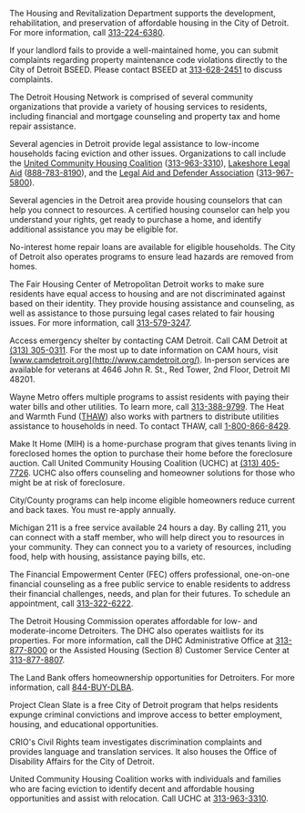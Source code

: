   <InfoCardGrid title="Resources" subtitle="The City of Detroit Housing and Revitalization Department has compiled a list of resources to help you find and maintain your housing.">
  <InfoCard title="City of Detroit Housing and Revitalization Department " externalHref="https://detroitmi.gov/departments/housing-and-revitalization-department">

The Housing and Revitalization Department supports the development, rehabilitation, and preservation of affordable housing in the City of Detroit. For more information, call [313-224-6380](tel:+1-313-224-6380).

  </InfoCard>

  <InfoCard title="Enforce Property Conditions " externalHref="https://detroitmi.gov/departments/buildings-safety-engineering-and-environmental-department">

If your landlord fails to provide a well-maintained home, you can submit complaints regarding property maintenance code violations directly to the City of Detroit BSEED. Please contact BSEED at [313-628-2451](tel:+1-313-628-2451) to discuss complaints.

  </InfoCard>

  <InfoCard title="Detroit Housing Network" externalHref="https://detroithousingnetwork.org/">

The Detroit Housing Network is comprised of several community organizations that provide a variety of housing services to residents, including financial and mortgage counseling and property tax and home repair assistance. 

  </InfoCard>

  <InfoCard title="Eviction Prevention and Legal Assistance">

Several agencies in Detroit provide legal assistance to low-income households facing eviction and other issues. Organizations to call include the [United Community Housing Coalition](https://www.uchcdetroit.org/) ([313-963-3310](tel:+1-313-963-3310)), [Lakeshore Legal Aid](https://lakeshorelegalaid.org/) ([888-783-8190](tel:+1-888-783-8190)), and the [Legal Aid and Defender Association](https://ladadetroit.org/) ([313-967-5800](tel:+1-313-967-5800)).

  </InfoCard>
  
  <InfoCard title="Housing Counseling" externalHref="https://housing.state.mi.us/webportal/default.aspx?page=counseling_start">

Several agencies in the Detroit area provide housing counselors that can help you connect to resources. A certified housing counselor can help you understand your rights, get ready to purchase a home, and identify additional assistance you may be eligible for.

  </InfoCard>

  <InfoCard title="Home Repair" externalHref="https://detroitmi.gov/departments/housing-and-revitalization-department/residents">

No-interest home repair loans are available for eligible households. The City of Detroit also operates programs to ensure lead hazards are removed from homes.

  </InfoCard>

  <InfoCard title="Fair Housing" externalHref="https://www.fairhousingdetroit.org/">

The Fair Housing Center of Metropolitan Detroit works to make sure residents have equal access to housing and are not discriminated against based on their identity. They provide housing assistance and counseling, as well as assistance to those pursuing legal cases related to fair housing issues. For more information, call [313-579-3247](tel:+1-313-579-3247). 

  </InfoCard>

  <InfoCard title="Homelessness Services and Shelter Access " externalHref="http://www.camdetroit.org/">

Access emergency shelter by contacting CAM Detroit. Call CAM Detroit at [(313) 305-0311](tel:+1-313-305-0311). For the most up to date information on CAM hours, visit [www.camdetroit.org](http://www.camdetroit.org/). In-person services are available for veterans at 4646 John R. St., Red Tower, 2nd Floor, Detroit MI 48201.

  </InfoCard>

  <InfoCard title="Utilities Assistance" externalHref="https://www.waynemetro.org/energy-and-water-assistance/">

Wayne Metro offers multiple programs to assist residents with paying their water bills and other utilities. To learn more, call [313-388-9799](tel:+1-313-388-9799). The Heat and Warmth Fund ([THAW](https://thawfund.org/)) also works with partners to distribute utilities assistance to households in need. To contact THAW, call [1-800-866-8429](+1-800-866-8429).

  </InfoCard>

  <InfoCard title="Tax Foreclosure Prevention" externalHref="http://www.uchcdetroit.org/">

Make It Home (MIH) is a home-purchase program that gives tenants living in foreclosed homes the option to purchase their home before the foreclosure auction. Call United Community Housing Coalition (UCHC) at [(313) 405-7726](tel:+1-313-405-7726). UCHC also offers counseling and homeowner solutions for those who might be at risk of foreclosure.

  </InfoCard>

  <InfoCard title="Homeowner Property Tax Relief" externalHref="https://detroitmi.gov/government/boards/property-assessment-board-review/homeowners-property-exemption-hope">

City/County programs can help income eligible homeowners reduce current and back taxes. You must re-apply annually.

  </InfoCard>

  <InfoCard title="Michigan 211" externalHref="https://www.mi211.org/">

Michigan 211 is a free service available 24 hours a day. By calling 211, you can connect with a staff member, who will help direct you to resources in your community. They can connect you to a variety of resources, including food, help with housing, assistance paying bills, etc.  

  </InfoCard>

  <InfoCard title="Financial Counseling" externalHref="https://detroitmi.gov/departments/department-neighborhoods/financial-empowerment-center-fec">

The Financial Empowerment Center (FEC) offers professional, one-on-one financial counseling as a free public service to enable residents to address their financial challenges, needs, and plan for their futures. To schedule an appointment, call [313-322-6222](tel:+1-313-322-6222).

  </InfoCard>

  <InfoCard title="Detroit Housing Commission" externalHref="https://www.dhcmi.org/Default.aspx">

The Detroit Housing Commission operates affordable for low- and moderate-income Detroiters. The DHC also operates waitlists for its properties. For more information, call the DHC Administrative Office at [313-877-8000](tel:+1-313-877-8000) or the Assisted Housing (Section 8) Customer Service Center at [313-877-8807](tel:+1-313-877-8807).

  </InfoCard>

  <InfoCard title="Detroit Land Bank Authority" externalHref="https://buildingdetroit.org/">

The Land Bank offers homeownership opportunities for Detroiters. For more information, call [844-BUY-DLBA](tel:+1-844-BUY-DLBA).

  </InfoCard>

  <InfoCard title="Project Clean Slate (criminal expungements)" externalHref="https://detroitmi.gov/departments/law-department/project-clean-slate">

Project Clean Slate is a free City of Detroit program that helps residents expunge criminal convictions and improve access to better employment, housing, and educational opportunities.

  </InfoCard>

  <InfoCard title="City of Detroit Civil Rights, Inclusion, and Opportunity Department" externalHref="https://detroitmi.gov/departments/civil-rights-inclusion-opportunity-department">

CRIO's Civil Rights team investigates discrimination complaints and provides language and translation services. It also houses the Office of Disability Affairs for the City of Detroit.

  </InfoCard>

  <InfoCard title="Housing Relocation Assistance" externalHref="https://www.uchcdetroit.org/">

United Community Housing Coalition works with individuals and families who are facing eviction to identify decent and affordable housing opportunities and assist with relocation. Call UCHC at [313-963-3310](+1-313-963-3310).

  </InfoCard>
  </InfoCardGrid>

